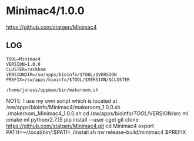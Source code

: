 Minimac4/1.0.0
========================

<https://github.com/statgen/Minimac4>

LOG
---

    TOOL=Minimac4
    VERSION=1.0.0
    CLUSTER=rackham
    VERSIONDIR=/sw/apps/bioinfo/$TOOL/$VERSION
    PREFIX=/sw/apps/bioinfo/$TOOL/$VERSION/$CLUSTER

    /home/jonass/uppmax/bin/makeroom.sh

NOTE: I use my own script which is located at /sw/apps/bioinfo/Minimac4/makeroom_1.0.0.sh
    ./makeroom_Minimac4_1.0.0.sh
    cd /sw/apps/bioinfo/$TOOL/$VERSION/src
    ml cmake
    ml python/2.7.15
    pip install --user cget
    git clone https://github.com/statgen/Minimac4.git
    cd Minimac4
    export PATH=~/.local/bin/:$PATH
    ./install.sh
    mv release-build/minimac4 $PREFIX
